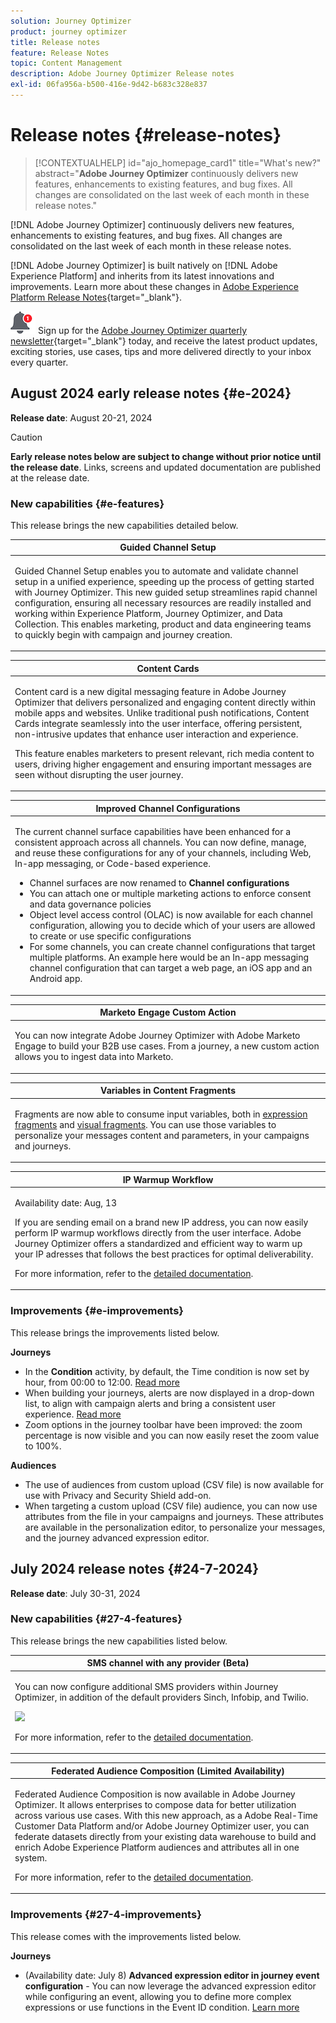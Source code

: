 ```yaml
---
solution: Journey Optimizer
product: journey optimizer
title: Release notes
feature: Release Notes
topic: Content Management
description: Adobe Journey Optimizer Release notes
exl-id: 06fa956a-b500-416e-9d42-b683c328e837
---
```

# Release notes {#release-notes}

>[!CONTEXTUALHELP]
>id="ajo_homepage_card1"
>title="What's new?"
>abstract="**Adobe Journey Optimizer** continuously delivers new features, enhancements to existing features, and bug fixes. All changes are consolidated on the last week of each month in these release notes."

[!DNL Adobe Journey Optimizer] continuously delivers new features, enhancements to existing features, and bug fixes. All changes are consolidated on the last week of each month in these release notes. 

[!DNL Adobe Journey Optimizer] is built natively on [!DNL Adobe Experience Platform] and inherits from its latest innovations and improvements. Learn more about these changes in [Adobe Experience Platform Release Notes](https://experienceleague.adobe.com/docs/experience-platform/release-notes/latest.html){target="_blank"}.

![Newsletter](../assets/do-not-localize/nl-icon.png) Sign up for the [Adobe Journey Optimizer quarterly newsletter](https://www.adobe.com/subscription/Adobe_Journey_Optimizer_NL.html){target="_blank"} today, and receive the latest product updates, exciting stories, use cases, tips and more delivered directly to your inbox every quarter.

## August 2024 early release notes {#e-2024}

**Release date**: August 20-21, 2024

>[!CAUTION]
>
>**Early release notes below are subject to change without prior notice until the release date**. Links, screens and updated documentation are published at the release date.
>

### New capabilities {#e-features}

This release brings the new capabilities detailed below.

<table>
<thead>
<tr>
<th><strong>Guided Channel Setup</strong><br/></th>
</tr>
</thead>
<tbody>
<tr>
<td>
<p>Guided Channel Setup enables you to automate and validate channel setup in a unified experience, speeding up the process of getting started with Journey Optimizer. This new guided setup streamlines rapid channel configuration, ensuring all necessary resources are readily installed and working within Experience Platform, Journey Optimizer, and Data Collection. This enables marketing, product and data engineering teams to quickly begin with campaign and journey creation.</p>
</td>
</tr>
</tbody>
</table>

<table>
<thead>
<tr>
<th><strong>Content Cards</strong><br/></th>
</tr>
</thead>
<tbody>
<tr>
<td>
<p>Content card is a new digital messaging feature in Adobe Journey Optimizer that delivers personalized and engaging content directly within mobile apps and websites. Unlike traditional push notifications, Content Cards integrate seamlessly into the user interface, offering persistent, non-intrusive updates that enhance user interaction and experience.</p>
<p>This feature enables marketers to present relevant, rich media content to users, driving higher engagement and ensuring important messages are seen without disrupting the user journey.</p>
</td>
</tr>
</tbody>
</table>

<table>
<thead>
<tr>
<th><strong>Improved Channel Configurations</strong><br/></th>
</tr>
</thead>
<tbody>
<tr>
<td>
<p>The current channel surface capabilities have been enhanced for a consistent approach across all channels. You can now define, manage, and reuse these configurations for any of your channels, including Web, In-app messaging, or Code-based experience.</p>
<p><ul>
<li>Channel surfaces are now renamed to <strong>Channel configurations</strong></li>
<li>You can attach one or multiple marketing actions to enforce consent and data governance policies</li>
<li>Object level access control (OLAC) is now available for each channel configuration, allowing you to decide which of your users are allowed to create or use specific configurations</li>
<li>For some channels, you can create channel configurations that target multiple platforms. An example here would be an In-app messaging channel configuration that can target a web page, an iOS app and an Android app.</li>
</ul></p>
<!--p>For more information, refer to the <a href="../configuration/ip-warmup-gs.md">detailed documentation</a>.</p-->
</td>
</tr>
</tbody>
</table>

<table>
<thead>
<tr>
<th><strong>Marketo Engage Custom Action</strong><br/></th>
</tr>
</thead>
<tbody>
<tr>
<td>
<p>You can now integrate Adobe Journey Optimizer with Adobe Marketo Engage to build your B2B use cases. From a journey, a new custom action allows you to ingest data into Marketo.</p>
</td>
</tr>
</tbody>
</table>


<table>
<thead>
<tr>
<th><strong>Variables in Content Fragments</strong><br/></th>
</tr>
</thead>
<tbody>
<tr>
<td>
<p>Fragments are now able to consume input variables, both in <a href="../personalization/use-expression-fragments.md">expression fragments</a> and <a href="../email/use-visual-fragments.md">visual fragments</a>. You can use those variables to personalize your messages content and parameters, in your campaigns and journeys.</p>
</p>
</td>
</tr>
</tbody>
</table>

<table>
<thead>
<tr>
<th><strong>IP Warmup Workflow</strong><br/></th>
</tr>
</thead>
<tbody>
<tr>
<td>
<p>Availability date: Aug, 13</p>
<p>If you are sending email on a brand new IP address, you can now easily perform IP warmup workflows directly from the user interface. Adobe Journey Optimizer offers a standardized and efficient way to warm up your IP adresses that follows the best practices for optimal deliverability.</p>
<p>For more information, refer to the <a href="../configuration/ip-warmup-gs.md">detailed documentation</a>.</p>
</td>
</tr>
</tbody>
</table>


### Improvements {#e-improvements}

This release brings the improvements listed below.

**Journeys**

* In the **Condition** activity, by default, the Time condition is now set by hour, from 00:00 to 12:00. [Read more](../building-journeys/condition-activity.md#time_condition)
* When building your journeys, alerts are now displayed in a drop-down list, to align with campaign alerts and bring a consistent user experience. [Read more](../building-journeys/troubleshooting.md#checking-for-errors-before-testing)
* Zoom options in the journey toolbar have been improved: the zoom percentage is now visible and you can now easily reset the zoom value to 100%.

**Audiences**

* The use of audiences from custom upload (CSV file) is now available for use with Privacy and Security Shield add-on.
* When targeting a custom upload (CSV file) audience, you can now use attributes from the file in your campaigns and journeys. These attributes are available in the personalization editor, to personalize your messages, and the journey advanced expression editor.

## July 2024 release notes {#24-7-2024}

**Release date**: July 30-31, 2024

### New capabilities {#27-4-features}

This release brings the new capabilities listed below.

<table>
<thead>
<tr>
<th><strong>SMS channel with any provider (Beta)</strong><br/></th>
</tr>
</thead>
<tbody>
<tr>
<td>
<p>You can now configure additional SMS providers within Journey Optimizer, in addition of the default providers Sinch, Infobip, and Twilio.</p>
<img src="assets/do-not-localize/byo_sms.gif"/>
<p>For more information, refer to the <a href="../sms/sms-configuration-custom.md">detailed documentation</a>.</p>
</td>
</tr>
</tbody>
</table>

<table>
<thead>
<tr>
<th><strong>Federated Audience Composition (Limited Availability)</strong><br/></th>
</tr>
</thead>
<tbody>
<tr>
<td>
<p>Federated Audience Composition is now available in Adobe Journey Optimizer. It allows enterprises to compose data for better utilization across various use cases. With this new approach, as a Adobe Real-Time Customer Data Platform and/or Adobe Journey Optimizer user, you can federate datasets directly from your existing data warehouse to build and enrich Adobe Experience Platform audiences and attributes all in one system.</p>
<p>For more information, refer to the <a href="https://experienceleague.adobe.com/en/docs/federated-audience-composition/using/home"  target="_blank">detailed documentation</a>.</p>
</td>
</tr>
</tbody>
</table>

### Improvements {#27-4-improvements}

This release comes with the improvements listed below.

**Journeys**

* (Availability date: July 8) **Advanced expression editor in journey event configuration** - You can now leverage the advanced expression editor while configuring an event, allowing you to define more complex expressions or use functions in the Event ID condition. [Learn more](../event/about-creating.md#adv-exp-editor)

